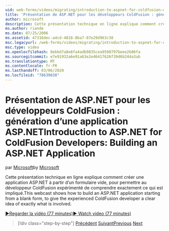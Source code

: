 ```yaml
---
uid: web-forms/videos/migrating/introduction-to-aspnet-for-coldfusion-developers-building-an-aspnet-application
title: 'Présentation de ASP.NET pour les développeurs ColdFusion : génération d’une application ASP.NET | Microsoft Docs'
author: microsoft
description: Cette présentation technique en ligne explique comment créer une application ASP.NET à partir d’un formulaire vierge, pour permettre au développeur ColdFusion expérimenté d’avoir une idée précise de ce qui...
ms.author: riande
ms.date: 07/25/2006
ms.assetid: 47316dec-a4cd-4818-8ba7-87e29d963c38
msc.legacyurl: /web-forms/videos/migrating/introduction-to-aspnet-for-coldfusion-developers-building-an-aspnet-application
msc.type: video
ms.openlocfilehash: 8ebbd7a8e8fa4adb9835cea9560797beee2b86fa
ms.sourcegitcommit: e7e91932a6e91a63e2e46417626f39d6b244a3ab
ms.translationtype: MT
ms.contentlocale: fr-FR
ms.lasthandoff: 03/06/2020
ms.locfileid: "78639838"
---
```

# <a name="introduction-to-aspnet-for-coldfusion-developers-building-an-aspnet-application"></a><span data-ttu-id="d41ad-103">Présentation de ASP.NET pour les développeurs ColdFusion : génération d’une application ASP.NET</span><span class="sxs-lookup"><span data-stu-id="d41ad-103">Introduction to ASP.NET for ColdFusion Developers: Building an ASP.NET Application</span></span>

<span data-ttu-id="d41ad-104">par [Microsoft](https://github.com/microsoft)</span><span class="sxs-lookup"><span data-stu-id="d41ad-104">by [Microsoft](https://github.com/microsoft)</span></span>

<span data-ttu-id="d41ad-105">Cette présentation technique en ligne explique comment créer une application ASP.NET à partir d’un formulaire vide, pour permettre au développeur ColdFusion expérimenté de comprendre exactement ce qui est impliqué.</span><span class="sxs-lookup"><span data-stu-id="d41ad-105">This webcast shows how to build an ASP.NET application starting from a blank form, to give the experienced ColdFusion developer a clear idea of exactly what is involved.</span></span>

[<span data-ttu-id="d41ad-106">&#9654;Regarder la vidéo (77 minutes)</span><span class="sxs-lookup"><span data-stu-id="d41ad-106">&#9654; Watch video (77 minutes)</span></span>](https://channel9.msdn.com/Blogs/ASP-NET-Site-Videos/introduction-to-aspnet-for-coldfusion-developers-building-an-aspnet-application)

> [!div class="step-by-step"]
> <span data-ttu-id="d41ad-107">[Précédent](intro-to-aspnet-for-coldfusion-developers-adding-aspnet-to-your-repertoire.md)
> [Suivant](interop-between-php-and-the-windows-platform.md)</span><span class="sxs-lookup"><span data-stu-id="d41ad-107">[Previous](intro-to-aspnet-for-coldfusion-developers-adding-aspnet-to-your-repertoire.md)
[Next](interop-between-php-and-the-windows-platform.md)</span></span>
